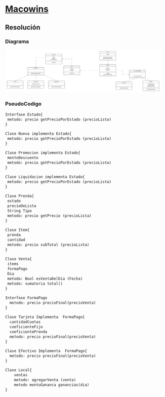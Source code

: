 # [Macowins](https://docs.google.com/document/d/1mjWKl9YH9Bb39iIUl1bQj_xhx_-CjCAMpcAXRqKhVjU/edit)


## Resolución

### Diagrama

![Diagrama](img/Diagnostico_Macowins.png)

### PseudoCodigo

```
Interfase Estado{
 metodo: precio getPrecioPorEstado (precioLista)
}
```

```
Clase Nueva implementa Estado{
 metodo: precio getPrecioPorEstado (precioLista)
}
```

```
Clase Promocion implementa Estado{
 montoDescuento
 metodo: precio getPrecioPorEstado (precioLista)
}
```


```
Clase Liquidacion implementa Estado{
 metodo: precio getPrecioPorEstado (precioLista)
}
```

```
Clase Prenda{
 estado
 precioDeLista
 String Tipo
 metodo: precio getPrecio (precioLista)
}
```

```
Clase Item{
 prenda
 cantidad
 metodo: precio subTotal (precioLista)
}
```

```
Clase Venta{
 items
 formaPago
 Dia
 metodo: Bool esVentaDelDia (Fecha)
 metodo: sumatoria total()
}
```
```
Interfase FormaPago
  metodo: precio precioFinal(precioVenta)
}
```

```
Clase Tarjeta Implementa  FormaPago{
  cantidadCuotas
  coeficienteFijo
  coeficientePrenda
  metodo: precio precioFinal(precioVenta)
}
```

```
Clase Efectivo Implementa  FormaPago{
  metodo: precio precioFinal(precioVenta)
}
```

```
Clase Local{
    ventas
    metodo: agregarVenta (venta)
    metodo montoGananca ganancias(dia)
}
```